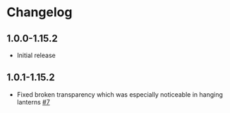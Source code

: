 # Changelog

## 1.0.0-1.15.2

- Initial release

## 1.0.1-1.15.2

- Fixed broken transparency which was especially noticeable in hanging lanterns [#7](https://github.com/drewhannay/lantern-colors/pull/7)
